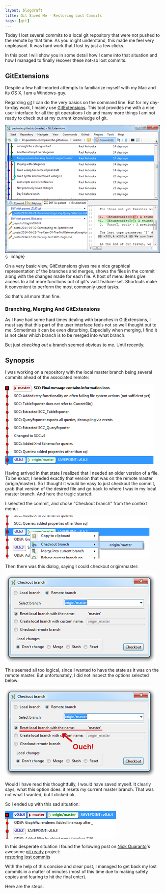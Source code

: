 ```yaml
---
layout: blogdraft
title: Git Saved Me - Restoring Lost Commits
tags: [git]
---
```


Today I lost several commits to a local git repository that were not pushed to the remote by that time. As you might understand, this made me feel very unpleasant. It was hard work that I lost by just a few clicks.

In this post I will show you in some detail how I came into that situation and how I managed to finally recover these not-so lost commits.

## GitExtensions
Despite a few half-hearted attempts to familiarize myself with my Mac and its OS X, I am  a Windows-guy.

Regarding [git](http://git-scm.com/) I can do the very basics on the command line. But for my day-to-day work, I mainly use [GitExtensions](https://github.com/gitextensions/gitextensions). This tool provides me with a nice user interface for all the git operations I do and many more things I am not ready to check out at my current knowledge of git.

![GitExtension's Main Window](/images/posts/GitRecoverLostCommits/00_GitExt.PNG)
{: .image}

On a very basic view, GitExtensions gives me a nice graphical representation of the branches and merges, shows the files in the commit along with the changes made for each file. A host of menu items give access to a lot more functions out of git's vast feature-set. Shortcuts make it convenient to perform the most commonly used tasks.

So that's all more than fine. 

### Branching, Merging And GitExtensions
As I have had some hard times dealing with branches in GitExtensions, I must say that this part of the user interface feels not so well thought out to me. Sometimes it can be even disturbing. Especially when merging, I find it is not clear which branch is to be merged into what branch.

But just *checking out* a branch seemed obvious to me. Until recently.

## Synopsis

I was working on a repository with the local master branch being several commits ahead of the associated remote:

![The repository as it was before the incident](/images/posts/GitRecoverLostCommits/01_SituationBefore_GitExt.PNG)

Having arrived in that state I realized that I needed an older version of a file. To be exact, I needed exactly that version that was on the remote master (origin/master). So I thought it would be easy to just checkout the commit, grab that version of the desired file and go back to where I was in my local master branch. And here the tragic started.

I selected the commit, and chose "Checkout branch" from the context menu:

![Checkout context menu](/images/posts/GitRecoverLostCommits/02_CheckoutOriginMasterMenu_GitExt.png)

Then there was this dialog, saying I could checkout origin/master:

![Checkout dialog in GitExtensions](/images/posts/GitRecoverLostCommits/03_CheckoutOriginMasterDialog_GitExt.PNG)

This seemed all too logical, since I wanted to have the state as it was on the remote master. But unfortunately, I did not inspect the options selected below:

![Annotated checkout dialog in GitExtensions](/images/posts/GitRecoverLostCommits/03_CheckoutOriginMasterDialog_GitExtAnnotated.PNG)

Would I have read this thoughtfully, I would have saved myself. It clearly says, what this option does: it resets my current master branch. That was not what I wanted, but I clicked ok.

So I ended up with this sad situation:

![All local commits seem to be lost](/images/posts/GitRecoverLostCommits/04_LostCommits_GitExt.PNG)

In this desperate situation I found the following post on [Nick Quaranto](https://twitter.com/qrush)'s awesome [git ready](http://gitready.com/) project:  
[restoring lost commits](http://gitready.com/advanced/2009/01/17/restoring-lost-commits.html)

With the help of this concise and clear post, I managed to get back my lost commits in a matter of minutes (most of this time due to making safety copies and fearing to hit the final enter).

Here are the steps:
